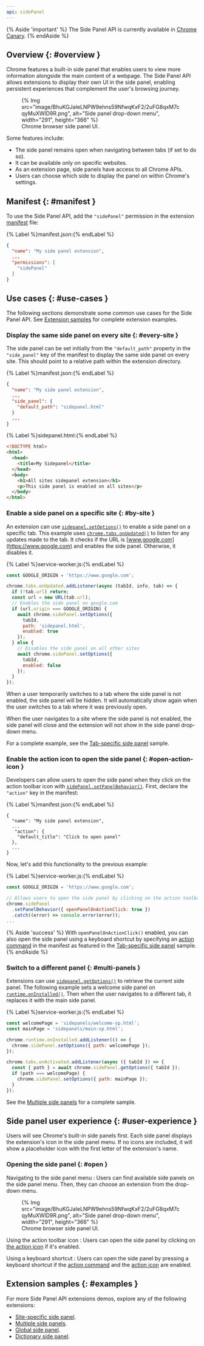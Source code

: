 ```yaml
---
api: sidePanel
---
```


{% Aside 'important' %}
The Side Panel API is currently available in [Chrome Canary](https://www.google.com/chrome/canary/).
{% endAside %}

## Overview {: #overview }

Chrome features a built-in side panel that enables users to view more information alongside the main content of a webpage. The Side Panel API allows extensions to display their own UI in the side panel, enabling persistent experiences that complement the user's browsing journey. 

<figure>
  {% Img src="image/BhuKGJaIeLNPW9ehns59NfwqKxF2/2uFG8qxM7cqyMuXWlD9R.png", alt="Side panel drop-down menu", width="291", height="366" %}
  <figcaption>
    Chrome browser side panel UI.
  </figcaption>
</figure>

Some features include:

- The side panel remains open when navigating between tabs (if set to do so).
- It can be available only on specific websites.
- As an extension page, side panels have access to all Chrome APIs.
- Users can choose which side to display the panel on within Chrome's settings.

## Manifest {: #manifest }

To use the Side Panel API, add the `"sidePanel"` permission in the extension [manifest][doc-manifest] file:

{% Label %}manifest.json:{% endLabel %}

```json
{
  "name": "My side panel extension",
  ...
  "permissions": [
    "sidePanel"
  ]
}
```

## Use cases {: #use-cases }

The following sections demonstrate some common use cases for the Side Panel API. See [Extension samples](#examples) for complete extension examples.

### Display the same side panel on every site {: #every-site }

The side panel can be set initially from the `"default_path"` property in the `"side_panel"` key of the manifest to display the same side panel on every site. This should point to a relative path within the extension directory.

{% Label %}manifest.json:{% endLabel %}

```json
{
  "name": "My side panel extension",
  ...
  "side_panel": {
    "default_path": "sidepanel.html"
  }
  ...
}
```

{% Label %}sidepanel.html:{% endLabel %}

```html
<!DOCTYPE html>
<html>
  <head>
    <title>My Sidepanel</title>
  </head>
  <body>
    <h1>All sites sidepanel extension</h1>
    <p>This side panel is enabled on all sites</p>
  </body>
</html>
```

### Enable a side panel on a specific site {: #by-site }

An extension can use [`sidepanel.setOptions()`][sidepanel-setoptions] to enable a side panel on a specific tab. This example uses [`chrome.tabs.onUpdated()`][tabs-onupdated] to listen for any updates made to the tab. It checks if the URL is [www.google.com](https://www.google.com) and enables the side panel. Otherwise, it disables it. 

{% Label %}service-worker.js:{% endLabel %}

```js
const GOOGLE_ORIGIN = 'https://www.google.com';

chrome.tabs.onUpdated.addListener(async (tabId, info, tab) => {
  if (!tab.url) return;
  const url = new URL(tab.url);
  // Enables the side panel on google.com
  if (url.origin === GOOGLE_ORIGIN) {
    await chrome.sidePanel.setOptions({
      tabId,
      path: 'sidepanel.html',
      enabled: true
    });
  } else {
    // Disables the side panel on all other sites
    await chrome.sidePanel.setOptions({
      tabId,
      enabled: false
    });
  }
});
```

When a user temporarily switches to a tab where the side panel is not enabled, the side panel will be hidden. It will automatically show again when the user switches to a tab where it was previously open.

When the user navigates to a site where the side panel is not enabled, the side panel will close and the extension will not show in the side panel drop-down menu.

For a complete example, see the [Tab-specific side panel][sample-sp-google] sample. 

### Enable the action icon to open the side panel {: #open-action-icon } 

Developers can allow users to open the side panel when they click on the action toolbar icon with [`sidePanel.setPanelBehavior()`][sidepanel-set-behavior]. First, declare the `"action"` key in the manifest:

{% Label %}manifest.json:{% endLabel %}

```json/3-5
{
  "name": "My side panel extension",
  ...
   "action": {
    "default_title": "Click to open panel"
  },
  ...
}
```

Now, let's add this functionality to the previous example:

{% Label %}service-worker.js:{% endLabel %}

```js
const GOOGLE_ORIGIN = 'https://www.google.com';

// Allows users to open the side panel by clicking on the action toolbar icon
chrome.sidePanel
  .setPanelBehavior({ openPanelOnActionClick: true })
  .catch((error) => console.error(error));
...
```

{% Aside 'success' %}
With `openPanelOnActionClick()` enabled, you can also open the side panel using a keyboard shortcut by specifying an [action command][action-commands] in the manifest as featured in the [Tab-specific side panel][sample-sp-google] sample.
{% endAside %}

### Switch to a different panel {: #multi-panels }

Extensions can use [`sidepanel.getOptions()`][sidepanel-getoptions] to retrieve the current side panel. The following example sets a welcome side panel on [`runtime.onInstalled()`][runtime-oninstalled]. Then when the user navigates to a different tab, it replaces it with the main side panel.

{% Label %}service-worker.js:{% endLabel %}

```js
const welcomePage = 'sidepanels/welcome-sp.html';
const mainPage = 'sidepanels/main-sp.html';

chrome.runtime.onInstalled.addListener(() => {
  chrome.sidePanel.setOptions({ path: welcomePage });
});

chrome.tabs.onActivated.addListener(async ({ tabId }) => {
  const { path } = await chrome.sidePanel.getOptions({ tabId });
  if (path === welcomePage) {
    chrome.sidePanel.setOptions({ path: mainPage });
  }
});
```

See the [Multiple side panels][sample-sp-multiple] for a complete sample.

## Side panel user experience {: #user-experience }

Users will see Chrome's built-in side panels first. Each side panel displays the extension's icon in the side panel menu. If no icons are included, it will show a placeholder icon with the first letter of the extension's name.

### Opening the side panel {: #open }

Navigating to the side panel menu
: Users can find available side panels on the side panel menu. Then, they can choose an extension from the drop-down menu.

<figure>
  {% Img src="image/BhuKGJaIeLNPW9ehns59NfwqKxF2/2uFG8qxM7cqyMuXWlD9R.png", alt="Side panel drop-down menu", width="291", height="366" %}
  <figcaption>
    Chrome browser side panel UI.
  </figcaption>
</figure>

Using the action toolbar icon
: Users can open the side panel by clicking on [the action icon](#open-action-icon) if it's enabled.

Using a keyboard shortcut
: Users can open the side panel by pressing a keyboard shortcut if the [action command][action-commands] and the [action icon](#open-action-icon) are enabled.


## Extension samples {: #examples }

For more Side Panel API extensions demos, explore any of the following extensions:

- [Site-specific side panel][sample-sp-google].
- [Multiple side panels][sample-sp-multiple].
- [Global side panel][sample-sp-global].
- [Dictionary side panel][sample-sp-dictionary].

[action-commands]: /docs/extensions/reference/commands/#action-commands
[api-action]: /docs/extensions/reference/action/
[doc-manifest]: /docs/extensions/mv3/manifest/
[runtime-oninstalled]: /docs/extensions/reference/runtime/#event-onInstalled
[sample-sp-dictionary]: https://github.com/GoogleChrome/chrome-extensions-samples/tree/main/functional-samples/sample.sidepanel-dictionary
[sample-sp-global]: https://github.com/GoogleChrome/chrome-extensions-samples/tree/main/functional-samples/cookbook.sidepanel-global
[sample-sp-google]: https://github.com/GoogleChrome/chrome-extensions-samples/tree/main/functional-samples/cookbook.sidepanel-site-specific
[sample-sp-multiple]: https://github.com/GoogleChrome/chrome-extensions-samples/tree/main/functional-samples/cookbook.sidepanel-multiple
[sidepanel-getoptions]:#method-getOptions
[sidepanel-set-behavior]: #method-setPanelBehavior
[sidepanel-setoptions]: #method-setOptions
[tabs-onupdated]: /docs/extensions/reference/tabs/#event-onUpdated



